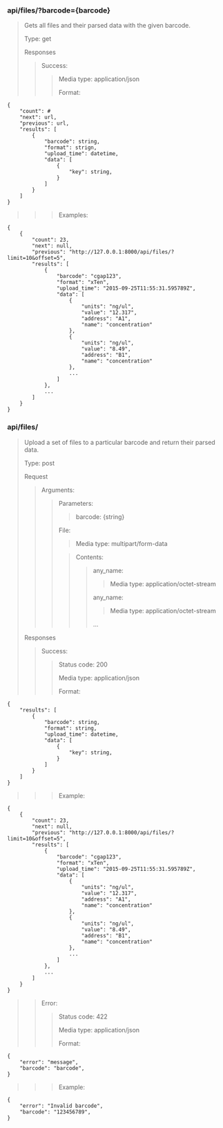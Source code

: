 ### api/files/?barcode={barcode}

>Gets all files and their parsed data with the given barcode.
>
>Type: get
>
>Responses
>
>>Success:
>>
>>>Media type: application/json
>>>
>>>Format:
>>>	 
>>>	    
	{
		"count": #
		"next": url,
		"previous": url,
		"results": [
			{
				"barcode": string,
				"format": strign,
				"upload_time": datetime,
				"data": [
					{
						"key": string,
					}
				]
			}
		]
	}
		
>>>
>>>Examples:
>>>
	{
		{
			"count": 23,
			"next": null,
			"previous": "http://127.0.0.1:8000/api/files/?limit=10&offset=5",
			"results": [
				{
					"barcode": "cgap123",
					"format": "xTen",
					"upload_time": "2015-09-25T11:55:31.595789Z",
					"data": [
						{
							"units": "ng/ul",
							"value": "12.317",
							"address": "A1",
							"name": "concentration"
						},
						{
							"units": "ng/ul",
							"value": "8.49",
							"address": "B1",
							"name": "concentration"
						},
						...
					]
				},
				...
			]
		}
	}
       
### api/files/
>Upload a set of files to a particular barcode and return their parsed data.
>
>Type: post
>
>Request
>
>>Arguments:
>>
>>>Parameters:
>>>
>>>>barcode: {string}
>>>
>>>File:
>>>>
>>>>Media type: multipart/form-data
>>>
>>>>Contents:
>>>>
>>>>>any_name: 
>>>>>>Media type: application/octet-stream
>>>>>
>>>>>any_name: 
>>>>>>Media type: application/octet-stream
>>>>>
>>>>>...
>
>Responses
>
>>Success:
>>
>>>Status code: 200
>>>
>>>Media type: application/json
>>>
>>>Format:
>>>
	{
		"results": [
			{
				"barcode": string,
				"format": string,
				"upload_time": datetime,
				"data": [
					{
						"key": string,
					}
				]
			}
		]
	}
		
>>>	
>>>Example:
>>>
	{
		{
			"count": 23,
			"next": null,
			"previous": "http://127.0.0.1:8000/api/files/?limit=10&offset=5",
			"results": [
				{
					"barcode": "cgap123",
					"format": "xTen",
					"upload_time": "2015-09-25T11:55:31.595789Z",
					"data": [
						{
							"units": "ng/ul",
							"value": "12.317",
							"address": "A1",
							"name": "concentration"
						},
						{
							"units": "ng/ul",
							"value": "8.49",
							"address": "B1",
							"name": "concentration"
						},
						...
					]
				},
				...
			]
		}
	}
>>
>>Error:
>>
>>>Status code: 422
>>>
>>>Media type: application/json
>>>
>>>Format:
>>>
	{
		"error": "message",
		"barcode": "barcode",
	}
>>>	
>>>Example:
>>>
	{
		"error": "Invalid barcode",
		"barcode": "123456789",
	}
                    